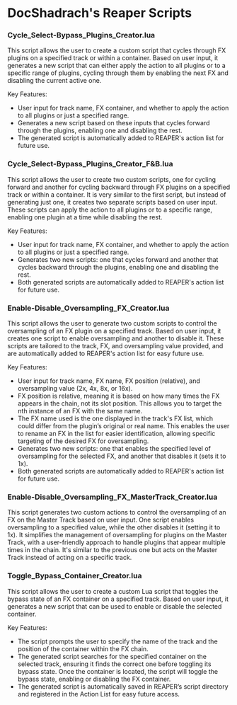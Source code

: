 # DocShadrach's Reaper Scripts


### Cycle_Select-Bypass_Plugins_Creator.lua

This script allows the user to create a custom script that cycles through FX plugins on a specified track or within a container. Based on user input, it generates a new script that can either apply the action to all plugins or to a specific range of plugins, cycling through them by enabling the next FX and disabling the current active one.

Key Features:
- User input for track name, FX container, and whether to apply the action to all plugins or just a specified range.
- Generates a new script based on these inputs that cycles forward through the plugins, enabling one and disabling the rest.
- The generated script is automatically added to REAPER's action list for future use.

### Cycle_Select-Bypass_Plugins_Creator_F&B.lua

This script allows the user to create two custom scripts, one for cycling forward and another for cycling backward through FX plugins on a specified track or within a container. It is very similar to the first script, but instead of generating just one, it creates two separate scripts based on user input. These scripts can apply the action to all plugins or to a specific range, enabling one plugin at a time while disabling the rest.

Key Features:
- User input for track name, FX container, and whether to apply the action to all plugins or just a specified range.
- Generates two new scripts: one that cycles forward and another that cycles backward through the plugins, enabling one and disabling the rest.
- Both generated scripts are automatically added to REAPER's action list for future use.

### Enable-Disable_Oversampling_FX_Creator.lua

This script allows the user to generate two custom scripts to control the oversampling of an FX plugin on a specified track. Based on user input, it creates one script to enable oversampling and another to disable it. These scripts are tailored to the track, FX, and oversampling value provided, and are automatically added to REAPER's action list for easy future use.

Key Features:
- User input for track name, FX name, FX position (relative), and oversampling value (2x, 4x, 8x, or 16x).
- FX position is relative, meaning it is based on how many times the FX appears in the chain, not its slot position. This allows you to target the nth instance of an FX with the same name.
- The FX name used is the one displayed in the track's FX list, which could differ from the plugin’s original or real name. This enables the user to rename an FX in the list for easier identification, allowing specific targeting of the desired FX for oversampling.
- Generates two new scripts: one that enables the specified level of oversampling for the selected FX, and another that disables it (sets it to 1x).
- Both generated scripts are automatically added to REAPER's action list for future use.

### Enable-Disable_Oversampling_FX_MasterTrack_Creator.lua

This script generates two custom actions to control the oversampling of an FX on the Master Track based on user input. One script enables oversampling to a specified value, while the other disables it (setting it to 1x). It simplifies the management of oversampling for plugins on the Master Track, with a user-friendly approach to handle plugins that appear multiple times in the chain. It's similar to the previous one but acts on the Master Track instead of acting on a specific track.

### Toggle_Bypass_Container_Creator.lua

This script allows the user to create a custom Lua script that toggles the bypass state of an FX container on a specified track. Based on user input, it generates a new script that can be used to enable or disable the selected container.

Key Features:

- The script prompts the user to specify the name of the track and the position of the container within the FX chain.
- The generated script searches for the specified container on the selected track, ensuring it finds the correct one before toggling its bypass state. Once the container is located, the script will toggle the bypass state, enabling or disabling the FX container.
- The generated script is automatically saved in REAPER’s script directory and registered in the Action List for easy future access.

